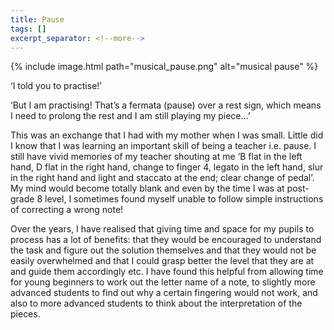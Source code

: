 ```yaml
---
title: Pause
tags: []
excerpt_separator: <!--more-->
---
```


{% include image.html path="musical_pause.png" alt="musical pause" %}

‘I told you to practise!’

‘But I am practising! That’s a fermata (pause) over a rest sign, which means I need to prolong the rest and I am still playing my piece…’

<!--more-->
This was an exchange that I had with my mother when I was small. Little did I know that I was learning an important skill of being a teacher i.e. pause.
I still have vivid memories of my teacher shouting at me ‘B flat in the left hand, D flat in the right hand, change to finger 4, legato in the left hand, slur in the right hand and light and staccato at the end; clear change of pedal’. My mind would become totally blank and even by the time I was at post-grade 8 level, I sometimes found myself unable to follow simple instructions of correcting a wrong note!

Over the years, I have realised that giving time and space for my pupils to process has a lot of benefits: that they would be encouraged to understand the task and figure out the solution themselves and that they would not be easily overwhelmed and that I could grasp better the level that they are at and guide them accordingly etc. I have found this helpful from allowing time for young beginners to work out the letter name of a note, to slightly more advanced students to find out why a certain fingering would not work, and also to more advanced students to think about the interpretation of the pieces.